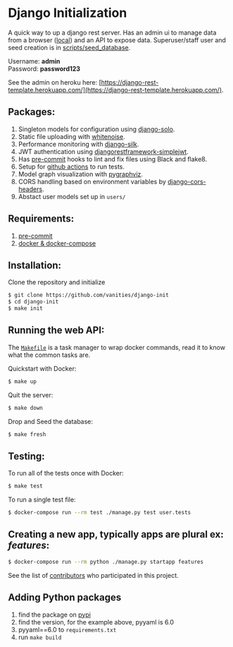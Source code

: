 # Django Initialization

A quick way to up a django rest server. Has an admin ui to manage data from a browser ([local](http://127.0.0.1:5000)) and an API to expose data.
Superuser/staff user and seed creation is in [scripts/seed_database](https://github.com/vanities/django-rest-template/blob/master/scripts/seed_database).

Username: **admin**<br>
Password: **password123**

See the admin on heroku here: [https://django-rest-template.herokuapp.com/](https://django-rest-template.herokuapp.com/).

## Packages:
1. Singleton models for configuration using [django-solo](https://github.com/lazybird/django-solo).
2. Static file uploading with [whitenoise](https://github.com/evansd/whitenoise).
3. Performance monitoring with [django-silk](https://github.com/jazzband/django-silk).
4. JWT authentication using [djangorestframework-simplejwt](https://github.com/jazzband/djangorestframework-simplejwt).
5. Has [pre-commit](https://github.com/pre-commit/pre-commit) hooks to lint and fix files using Black and flake8.
6. Setup for [github actions](https://github.com/features/actions) to run tests.
7. Model graph visualization with [pygraphviz](https://gist.github.com/rg3915/35e999a442a8955e455b).
8. CORS handling based on environment variables by [django-cors-headers](https://github.com/adamchainz/django-cors-headers).
9. Abstact user models set up in `users/`

## Requirements:
1. [pre-commit](https://pre-commit.com/)
2. [docker & docker-compose](https://www.docker.com/products/docker-desktop/)

## Installation:

Clone the repository and initialize
```bash
$ git clone https://github.com/vanities/django-init
$ cd django-init
$ make init
```

## Running the web API:

The [`Makefile`](https://github.com/vanities/django-init/blob/master/Makefile) is a task manager to wrap docker commands, read it to know what the common tasks are.

Quickstart with Docker:
```bash
$ make up
```

Quit the server:
```bash
$ make down
```

Drop and Seed the database:
```bash
$ make fresh
```

## Testing:

To run all of the tests once with Docker:
```bash
$ make test
```

To run a single test file:
```bash
$ docker-compose run --rm test ./manage.py test user.tests
```

## Creating a new app, typically apps are plural ex: *features*:
```bash
$ docker-compose run --rm python ./manage.py startapp features
```

See the list of [contributors](https://github.com/vanities/django-init/graphs/contributors) who participated in this project.

## Adding Python packages

1. find the package on [pypi](https://pypi.org/search/?q=pyyaml&o=)
2. find the version, for the example above, pyyaml is 6.0
3. pyyaml==6.0 to `requirements.txt`
4. run `make build`
